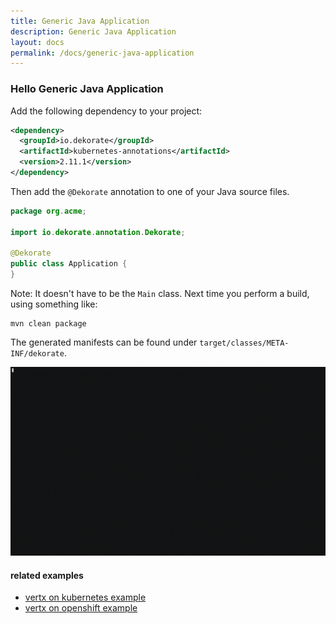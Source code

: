 ```yaml
---
title: Generic Java Application
description: Generic Java Application
layout: docs
permalink: /docs/generic-java-application
---
```


### Hello Generic Java Application

Add the following dependency to your project:

```xml
<dependency>
  <groupId>io.dekorate</groupId>
  <artifactId>kubernetes-annotations</artifactId>
  <version>2.11.1</version>
</dependency>
```

Then add the `@Dekorate` annotation to one of your Java source files.

```java
package org.acme;

import io.dekorate.annotation.Dekorate;

@Dekorate
public class Application {
}
```

Note: It doesn't have to be the `Main` class.
Next time you perform a build, using something like:

    mvn clean package

The generated manifests can be found under `target/classes/META-INF/dekorate`.


![asciicast](../images/dekorate-vertx-hello-world.gif "Dekorate Vert.X Hello World Asciicast")

#### related examples
- [vertx on kubernetes example](https://github.com/dekorateio/dekorate/tree/main/examples/vertx-on-kubernetes-example)
- [vertx on openshift example](https://github.com/dekorateio/dekorate/tree/main/examples/vertx-on-openshift-example)
